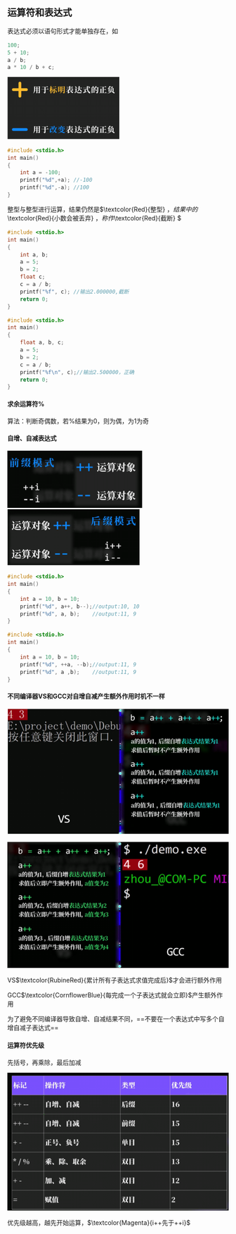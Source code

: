 ## 运算符和表达式

表达式必须以语句形式才能单独存在，如

```c
100;
5 + 10;
a / b;
a * 10 / b + c;
```

<img src="images/image-20221208195430645.png" alt="image-20221208195430645" style="zoom:50%;" />

```c
#include <stdio.h>
int main()
{
    int a = -100;
	printf("%d",+a); //-100
	printf("%d",-a); //100
}

```

整型与整型进行运算，结果仍然是$\textcolor{Red}{整型} $，结果中的$\textcolor{Red}{小数会被丢弃} $，称作$\textcolor{Red}{截断} $

```c
#include <stdio.h>
int main()
{
    int a, b;
    a = 5;
    b = 2;
    float c;
    c = a / b;
    printf("%f", c); //输出2.000000,截断
    return 0;
}
```

```c
#include <stdio.h>
int main()
{
    float a, b, c;
    a = 5;
    b = 2;
    c = a / b;
    printf("%f\n", c);//输出2.500000，正确
    return 0;
}
```

#### 求余运算符%

算法：判断奇偶数，若%结果为0，则为偶，为1为奇

#### 自增、自减表达式

<img src="images/image-20221208195439010.png" alt="image-20221208195439010" style="zoom:50%;" />

<img src="images/image-20221208195444284.png" alt="image-20221208195444284" style="zoom:50%;" />

```c
#include <stdio.h>
int main()
{
    int a = 10, b = 10;
    printf("%d", a++, b--);//output:10, 10
    printf("%d", a, b);    //output:11, 9
}
```

```c
#include <stdio.h>
int main()
{
    int a = 10, b = 10;
    printf("%d", ++a, --b);//output:11, 9
    printf("%d", a ,b);	   //output:11, 9
}
```

#### 不同编译器VS和GCC对自增自减产生额外作用时机不一样

![image-20221208195451613](images/image-20221208195451613.png)

![image-20221208195456760](images/image-20221208195456760.png)

VS$\textcolor{RubineRed}{累计所有子表达式求值完成后}$才会进行额外作用

GCC$\textcolor{CornflowerBlue}{每完成一个子表达式就会立即}$产生额外作用

为了避免不同编译器导致自增、自减结果不同，==不要在一个表达式中写多个自增自减子表达式==

#### 运算符优先级

先括号，再乘除，最后加减

![image-20221208195503271](images/image-20221208195503271.png)

优先级越高，越先开始运算，$\textcolor{Magenta}{i++先于++i}$